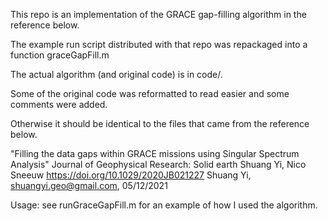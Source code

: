 This repo is an implementation of the GRACE gap-filling algorithm in the reference below. 

The example run script distributed with that repo was repackaged into a function graceGapFill.m

The actual algorithm (and original code) is in code/. 

Some of the original code was reformatted to read easier and some comments were added.

Otherwise it should be identical to the files that came from the reference below. 

"Filling the data gaps within GRACE missions using Singular Spectrum Analysis"
Journal of Geophysical Research: Solid earth
Shuang Yi, Nico Sneeuw
https://doi.org/10.1029/2020JB021227
Shuang Yi, shuangyi.geo@gmail.com, 05/12/2021

Usage: see runGraceGapFill.m for an example of how I used the algorithm.

